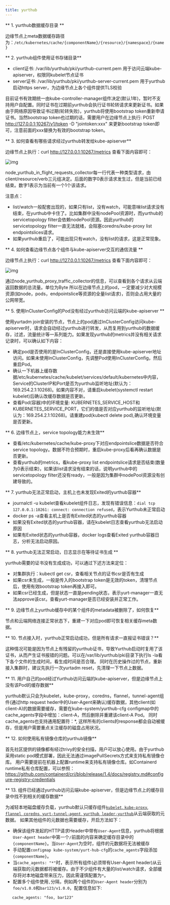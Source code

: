 ```yaml
---
title: yurthub
---
```


** 1. yurthub数据缓存目录 **

边缘节点上meta数据缓存路径为：`/etc/kubernetes/cache/{componentName}/{resource}/{namespace}/{name}`

** 2. yurthub组件使用证书存储目录**

- client证书: /var/lib/yurthub/pki/yurthub-current.pem
  用于访问云端kube-apiserver，权限同kubelet节点证书
- server证书: /var/lib/yurthub/pki/yurthub-server-current.pem
  用于yurthub启动https server，为边缘节点上各个组件提供TLS校验

目前证书有效期统一由kube-controller-manager组件决定(默认1年)，暂时不支持用户自配置。同时证书在过期前yurthub会执行证书轮转请求来更新证书。如果由于网络原因导致证书过期(轮转失败)，yurthub将使用bootstrap token重新申请证书。当然bootstrap token也过期的话，需要用户在边缘节点上执行: POST http://127.0.0.1:10267/v1/token -D "jointoken:xxx" 来更新bootstrap token即可，注意前面的xxx替换为有效的bootstrap token。

** 3. 如何查看有哪些请求经过yurthub转发给kube-apiserver**

边缘节点上执行：curl http://127.0.0.1:10267/metrics 查看下面内容即可：

![img](../../../../../static/img/docs/faq/flight-requests-in-yurthub.png)

node_yurthub_in_flight_requests_collector每一行代表一种类型请求，由client/resource/verb三元组决定。后面的数字0表示请求发生过，但是当前已经结束。数字1表示为当前有一个1个该请求。

注意点：
- list/watch一般配套出现的，如果只有list，没有watch，可能意味list请求没有结束，在yurthub中卡住了。比如集群中没有nodePool资源时，而yurthub的servicetopology filter会依赖nodePool资源。因此yurthub的servicetopology filter一直无法就绪，会阻塞coredns/kube-proxy list endpointslices请求。
- 如果yurthub重启了，可能出现只有watch，没有list的请求，这是正常现象。

** 4. 如何查看边缘节点各个组件与kube-apiserver交互的通信流量 **

边缘节点上执行：curl http://127.0.0.1:10267/metrics 查看下面内容即可：

![img](../../../../../static/img/docs/faq/response-traffic-in-yurthub.png)

通过node_yurthub_proxy_traffic_collector的信息，可以查看到各个请求从云端返回数据的总流量。单位为Byte
所以在边缘节点上的pod，一定要减少对大规模资源(如node，pods，endpointslice等资源的全量list请求)，否则会占用大量的公网带宽。

** 5. 使用InClusterConfig的Pod没有经过yurthub访问云端的kube-apiserver **

使用yurtadm join安装的节点，节点上的pod通过InClusterConfig访问kube-apiserver时，请求会自动经过yurthub进行转发，从而复用到yurthub的数据缓存，过滤，流量统计等一系列能力。如果发现yurthub的metrics并没有相关请求记录时，可以确认如下内容：
- 确定pod是否使用的是InClusterConfig，还是直接使用kube-apiserver地址访问。如果未使用InClusterConfig，先调整Pod使用InClusterConfig，然后重启Pod。
- 确认一下机器上缓存数据/etc/kubernetes/cache/kubelet/services/default/kubernetes中内容，Service的ClusterIP和Port是否为yurthub监听地址(默认为：169.254.2.1:10268)。如果内容不对，请重启kubelet(systemctl restart kubelet)后确认改缓存数据是否更新。
- 查看Pod(容器)中的环境变量: KUBERNETES_SERVICE_HOST和KUBERNETES_SERVICE_PORT，它们的值是否对应yurthub的监听地址(默认为：169.254.2.1:10268)。请重建pod(kubectl delete pod),确认环境变量是否更新。

** 6. 边缘节点上，service topology能力未生效**

- 查看/etc/kubernetes/cache/kube-proxy下对应endpointslice数据是否符合service topology。数据不符合预期时，重启kube-proxy后看再确认数据是否更新。
- 查看yurthub的metrics，看kube-proxy list endpointslice请求是否结束(数量为0表示结束)，如果该list请求没有结束的话，说明yurthub中的servicetopology filter还没有ready，一般是因为集群中nodePool资源没有创建导致的。

** 7. yurthub无法正常启动，主机上也未发现Exited的yurthub容器**

- journalctl -u kubelet查看kubelet组件日志，发现有错误信息：`dial tcp 127.0.0.1:10261: connect: connection refused`，表示Yurthub未正常启动
- docker ps -a查看主机上是否有Exited状态的yurthub容器
- 如果没有Exited状态的yurthub容器，请在kubelet日志查看yurthub无法启动原因
- 如果有Exited状态的yurthub容器，docker logs查看Exited yurthub容器日志，分析无法启动原因。

** 8. yurthub无法正常启动，日志显示在等待证书生成 **

yurthub需要的证书没有生成成功，可以通过下述方法来定位：
- 对集群执行：kubectl get csr，查看相关节点的证书csr是否有生成
- 如果csr未生成，一般是传入的bootstrap token是无效的token，清理节点后，使用有效bootstrap token再接入即可。
- 如果csr已经生成，但是状态一直是pending状态，表示yurt-manager一直无法approve该csr。查看yurt-manager是否已经安装并正常工作。

** 9. 边缘节点上yurthub缓存中的某个组件的metadata被删除了，如何恢复**

节点和云端网络连接正常状态下，重建一下对应pod即可恢复相关缓存meta数据。

** 10. 节点接入时，yurthub正常启动成功，但是所有请求一直报证书错误？**

这种情况可能是因为节点上有残留的yurthub证书，导致Yurthub启动时复用了该证书，从而产生证书报错的问题。可以在/var/lib/yurthub/pki目录下执行ls -la看下各个文件的生成时间，看生成时间是否合理。
同时在历史操作过的节点，重新接入集群时，建议先执行一次yurtadm reset，先清理一下节点上数据。

** 11. 用户自己的pod经过Yurthub访问云端的kube-apiserver，但是边缘节点上没有该Pod的缓存数据**

yurthub默认只会为kubelet，kube-proxy，coredns，flannel，tunnel-agent组件(通过http request heder中的User-Agent来确认)缓存数据，其他client(如client-A)的数据需要缓存，需要在kube-system/yurthub-cfg configmap中的cache_agents字段中增加：client-A，然后删除并重建该client-A Pod。
同时cache_agents也支持通用配置符：*, 这样所有的clients的response都会自动被缓存，但是用户需要重点关注缓存的磁盘占用状况。

** 12. 如何使用私有镜像仓库的yurthub镜像**

首先社区提供的镜像都有经过trivy的安全扫描，用户可以放心使用。由于yurthub采用static pod模式部署，因此无法通过imagePullSecrets方式来支持私有镜像仓库。
用户需要提前在机器上配置runtime来支持私有镜像仓库。如Containerd runtime私有仓库配置，可以参照：https://github.com/containerd/cri/blob/release/1.4/docs/registry.md#configure-registry-credentials

** 13. 组件已经通过yurthub访问云端kube-apiserver，但是边缘节点上的缓存目录中找不到相关的缓存数据**

为减轻本地磁盘缓存负载，yurthub默认只缓存组件[`kubelet`, `kube-proxy`, `flannel`, `coredns`, `yurt-tunnel-agent`, `yurthub`, `leader-yurthub`](https://github.com/openyurtio/openyurt/blob/master/pkg/yurthub/util/util.go#L84)从云端获取的元数据。
如果其他组件的元数据也需要缓存，开启方法如下：
- 确保该组件发起的HTTP请求Header中带有`User-Agent`信息，yurthub将根据`User-Agent header`中第一个`/`前面的内容来确定缓存目录中的`{componentName}`。当`User-Agent`为空时，组件的元数据将无法被缓存
- 手动配置`configmap kube-system/yurt-hub-cfg`的`cache_agents`字段添加`{componentName}`。
- 当`cache_agents: "*"`时，表示所有组件(必须带有User-Agent header)从云端获取的元数据都将被缓存。由于不少组件有大量的list/watch请求，全部缓存将对本地磁盘带来压力，因此需谨慎配置为`*`。
- 配置多个组件使用`,`分隔，例如两个组件的`User-Agent header`分别为`foo/v1.0.0`和`bar123/v1.0.0`，配置信息如下:
```
   cache_agents: "foo, bar123"
```